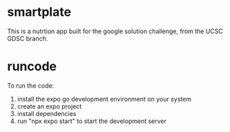 # smartplate
This is a nutrtion app built for the google solution challenge, from the UCSC GDSC branch. 


# runcode
To run the code:
1. install the expo go development environment on your system
2. create an expo project
3. install dependencies
4. run "npx expo start" to start the development server

